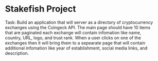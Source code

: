 # Stakefish Project

Task: 
Build an application that will server as a directory of cryptocurrency exchanges using the Coingeck API. The main page should have 10 items that are paginated each exchange will contain infomation like name, country, URL, logo, and trust rank. When a user clicks on one of the exchanges then it will bring them to a sepearate page that will contain additional infomation like year of establishment, social media links, and description. 
